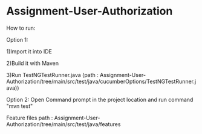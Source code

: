 # Assignment-User-Authorization

How to run:

Option 1:

1)Import it into IDE

2)Build it with Maven

3)Run TestNGTestRunner.java 
(path : Assignment-User-Authorization/tree/main/src/test/java/cucumberOptions/TestNGTestRunner.java))
 
Option 2:
Open Command prompt in the project location and run command "mvn test"
 

Feature files path : Assignment-User-Authorization/tree/main/src/test/java/features
